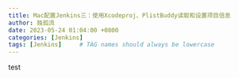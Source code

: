 ```yaml
---
title: Mac配置Jenkins三：使用Xcodeproj、PlistBuddy读取和设置项目信息
author: 独孤流
date: 2023-05-24 01:04:00 +0800
categories: [Jenkins]
tags: [Jenkins]     # TAG names should always be lowercase
---
```


test